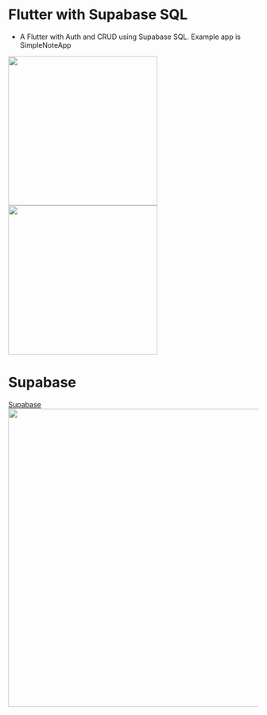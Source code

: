 # Flutter with Supabase SQL
- A Flutter with Auth and CRUD using Supabase SQL. Example app is SimpleNoteApp
<img src='https://github.com/user-attachments/assets/519b6230-a486-41df-b7de-1f46edbb2809' width='300' heigth ='900'>
<img src='https://github.com/user-attachments/assets/a0673007-6a2d-4835-a6f7-7a3f031db424' width='300' heigth ='900'>

# Supabase
<a href='https://supabase.com'>Supabase</a>
<br>
<img src='https://github.com/user-attachments/assets/6fb50a92-3096-432b-bed7-7716864ab60f' width='600' heigth ='300'>

